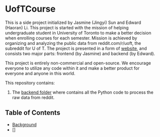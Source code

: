 # UofTCourse

This is a side project initialized by Jasmine (Jingyi) Sun and Edward (Haoran) Li. This project is started with the mission of helping undergraduate student in University of Toronto to make a better decision when enrolling courses for each semester. Mission is achieved by organizing and analyzing the public data from reddit.com/r/uoft, the subreddit for U of T. The project is presented in a form of [website](rateyourcourses.ca), and consists two major parts: frontend (by Jasmine) and backend (by Edward). 

This project is entirely non-commercial and open-source. We encourage everyone to utilize any code within it and make a better product for everyone and anyone in this world.

This repository contains:
1. The [backend folder](CourseCloudFromReddit) where contains all the Python code to process the raw data from reddit.

## Table of Contents

- [Background](#background)
- []